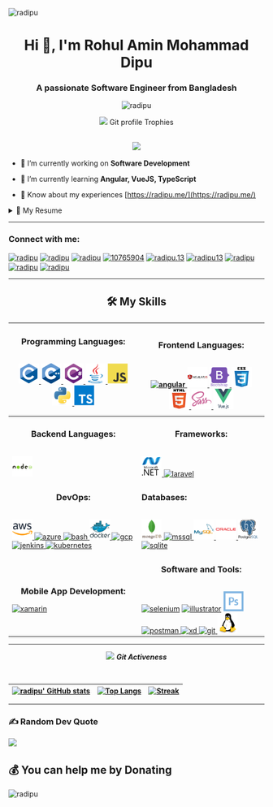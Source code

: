 <p align="left"> <img src="https://radipu.me/images/Do%20Something%20Great.jpeg" alt="radipu" /> </p>

<h1 align="center">Hi 👋, I'm Rohul Amin Mohammad Dipu</h1>
<h3 align="center">A passionate Software Engineer from Bangladesh</h3>

<p align="center"> <img src="https://komarev.com/ghpvc/?username=radipu&label=Profile%20views&color=0e75b6&style=flat" alt="radipu" /> </p>

<div align="center">
<p align="center"><img src="https://media.giphy.com/media/QaMcXSekUWx7aogAUr/giphy.gif" width="30" />&nbsp;Git profile Trophies</p><br>
<img src="https://github-profile-trophy.vercel.app/?username=radipu&theme=juicyfresh&no-bg=true" />
</div>


<!--<p align="left"> <a href="https://facebook.com/radipu13" target="_blank"><img src="https://img.shields.io/twitter/follow/radipu?logo=twitter&style=for-the-badge" alt="radipu" /></a> </p>-->

- 🔭 I’m currently working on **Software Development**

- 🌱 I’m currently learning **Angular, VueJS, TypeScript**

- 📄 Know about my experiences [https://radipu.me/](https://radipu.me/)

<details>
  <summary>📃 My Resume</summary>


## Experience

<img align="right" src="https://img.shields.io/badge/Xamarin%20Forms-3498DB?logo=xamarin&logoColor=white" />
<img align="right" src="https://img.shields.io/badge/SQL%20Server-CC2927?logo=microsoft-sql-server&logoColor=white" />
<img align="right" src="https://img.shields.io/badge/javascript-%23323330.svg?style=badge&logo=javascript&logoColor=%23F7DF1E" />
<img align="right" src="https://img.shields.io/badge/css3-%231572B6.svg?style=badge&logo=css3&logoColor=white" />
<img align="right" src="https://img.shields.io/badge/html5-%23E34F26.svg?style=badge&logo=html5&logoColor=white" />
<img align="right" src="https://img.shields.io/badge/Github-181717?logo=github&logoColor=white" />
<img align="right" src="https://img.shields.io/badge/.NET%20Core-5C2D91?style=badge&logo=.net&logoColor=white" />
<img align="right" src="https://img.shields.io/badge/.NET-5C2D91?&logo=.net&logoColor=white" />

- 👨‍💻 **Software Developer**\
📆 Aug 02, 2022 - present\
📍 **Gulf State Software** - Dhaka, Bangladesh

<img align="right" src="https://img.shields.io/badge/Xamarin%20Forms-3498DB?logo=xamarin&logoColor=white" />
<img align="right" src="https://img.shields.io/badge/SQL%20Server-CC2927?logo=microsoft-sql-server&logoColor=white" />
<img align="right" src="https://img.shields.io/badge/AWS-%23FF9900.svg?style=badge&logo=amazon-aws&logoColor=white" />
<img align="right" src="https://img.shields.io/badge/javascript-%23323330.svg?style=badge&logo=javascript&logoColor=%23F7DF1E" />
<img align="right" src="https://img.shields.io/badge/css3-%231572B6.svg?style=badge&logo=css3&logoColor=white" />
<img align="right" src="https://img.shields.io/badge/html5-%23E34F26.svg?style=badge&logo=html5&logoColor=white" />
<img align="right" src="https://img.shields.io/badge/MySQL-green?&logo=mysql" />
<img align="right" src="https://img.shields.io/badge/laravel-%23FF2D20.svg?style=badge&logo=laravel&logoColor=white" />
<img align="right" src="https://img.shields.io/badge/Github-181717?logo=github&logoColor=white" />
<img align="right" src="https://img.shields.io/badge/.NET%20Core-5C2D91?style=badge&logo=.net&logoColor=white" />
<img align="right" src="https://img.shields.io/badge/.NET-5C2D91?&logo=.net&logoColor=white" />

- 👨‍💻 **Software Engineer**\
📆 Jan 25, 2022 - Jul 14, 2022\
📍 **CureTech** - Dhaka, Bangladesh
  
<img align="right" src="https://img.shields.io/badge/Slack-4A154B?logo=slack&logoColor=white" />
<img align="right" src="https://img.shields.io/badge/MySQL-green?&logo=mysql" />
<img align="right" src="https://img.shields.io/badge/Github-181717?logo=github&logoColor=white" />
<img align="right" src="https://img.shields.io/badge/.NET-5C2D91?&logo=.net&logoColor=white" />
<img align="right" src="https://img.shields.io/badge/C Sharp-239120?logo=c-sharp&logoColor=white" />
<img align="right" src="https://img.shields.io/badge/DevExpress-FF5722?style=badge&logo=devexpress&logoColor=black" />

- 👨‍💻 **Software Engineer**\
📆 Aug 1, 2021 - Jan 24, 2022\
📍 **Ginilab Limited** - Sunderland, UK

<img align="right" src="https://img.shields.io/badge/SQL%20Server-CC2927?logo=microsoft-sql-server&logoColor=white" />
<img align="right" src="https://img.shields.io/badge/javascript-%23323330.svg?style=badge&logo=javascript&logoColor=%23F7DF1E" />
<img align="right" src="https://img.shields.io/badge/Github-181717?logo=github&logoColor=white" />
<img align="right" src="https://img.shields.io/badge/.NET%20Core-5C2D91?style=badge&logo=.net&logoColor=white" />
<img align="right" src="https://img.shields.io/badge/C Sharp-239120?logo=c-sharp&logoColor=white" />
<img align="right" src="https://img.shields.io/badge/css3-1572B6?logo=css3&logoColor=white" />
<img align="right" src="https://img.shields.io/badge/bootstrap-563D7C?logo=bootstrap&logoColor=white" />

- 👨‍💻 **Software Engineer**\
📆 Feb 4, 2021 - Jun 25, 2021\
📍 **OurEdu** - Dhaka, Bangladesh

- 👨‍💻 **Head of IT**\
📆 Jan 9, 2015 - Jan 31, 2021\
📍 **Bangladesh Stodu Forum** - Dhaka, Bangladesh

 ## Projects At A Glance
  
|S/N| Project Name | Technologies  | Company  |
| :---: | :---     |  :---      |  :---      |
|1| Warehouse Management ([Live](https://a.n-1.info)) | ![Angular](https://img.shields.io/badge/angular-%23DD0031.svg?&logo=angular&logoColor=white) ![.net](https://img.shields.io/badge/.NET-5C2D91?&logo=.net&logoColor=white) ![Azure](https://img.shields.io/badge/azure-%230072C6.svg?logo=microsoftazure&logoColor=white) ![javascript](https://img.shields.io/badge/javascript-%23323330.svg?style=badge&logo=javascript&logoColor=%23F7DF1E) ![JWT](https://img.shields.io/badge/JWT-black?logo=JSON%20web%20tokens) ![sqlserver](https://img.shields.io/badge/SQL%20Server-CC2927?logo=microsoft-sql-server&logoColor=white") | Gulf State Software |
|2| Bachao ([Live](https://bachao.com.bd)) ([App](https://play.google.com/store/apps/details?id=com.Bachao.Life.Foundation)) | ![Angular](https://img.shields.io/badge/angular-%23DD0031.svg?&logo=angular&logoColor=white) ![.net](https://img.shields.io/badge/.NET-5C2D91?&logo=.net&logoColor=white) ![github](https://img.shields.io/badge/Github-181717?logo=github&logoColor=white) ![javascript](https://img.shields.io/badge/javascript-%23323330.svg?style=badge&logo=javascript&logoColor=%23F7DF1E) ![sqlserver](https://img.shields.io/badge/SQL%20Server-CC2927?logo=microsoft-sql-server&logoColor=white") ![NodeJS](https://img.shields.io/badge/node.js-6DA55F?logo=node.js&logoColor=white) | CureTech |
|3| Taja Bajar ([Live](https://tajabajar.com)) ([App](https://play.google.com/store/apps/details?id=com.tajabajar.app)) | ![laravel](https://img.shields.io/badge/laravel-%23FF2D20.svg?style=badge&logo=laravel&logoColor=white) ![mysql](https://img.shields.io/badge/MySQL-green?&logo=mysql) ![aws](https://img.shields.io/badge/AWS-%23FF9900.svg?style=badge&logo=amazon-aws&logoColor=white) ![github](https://img.shields.io/badge/Github-181717?logo=github&logoColor=white) | CureTech |
|4| EZCar ([Live](https://ezcar.sale)) | ![laravel](https://img.shields.io/badge/laravel-%23FF2D20.svg?style=badge&logo=laravel&logoColor=white) ![bootstrap](https://img.shields.io/badge/bootstrap-563D7C?logo=bootstrap&logoColor=white) ![mysql](https://img.shields.io/badge/MySQL-green?&logo=mysql) ![github](https://img.shields.io/badge/Github-181717?logo=github&logoColor=white) | CureTech |
|5| FN ([Live](https://farianur.com))  | ![laravel](https://img.shields.io/badge/laravel-%23FF2D20.svg?style=badge&logo=laravel&logoColor=white) ![bootstrap](https://img.shields.io/badge/bootstrap-563D7C?logo=bootstrap&logoColor=white) ![mysql](https://img.shields.io/badge/MySQL-green?&logo=mysql) ![html](https://img.shields.io/badge/html5-%23E34F26.svg?style=badge&logo=html5&logoColor=white) ![css](https://img.shields.io/badge/css3-%231572B6.svg?style=badge&logo=css3&logoColor=white) ![javascript](https://img.shields.io/badge/javascript-%23323330.svg?style=badge&logo=javascript&logoColor=%23F7DF1E) ![github](https://img.shields.io/badge/Github-181717?logo=github&logoColor=white) | CureTech |
|6| Restaurant Management System  | ![devexpress](https://img.shields.io/badge/DevExpress-FF5722?style=badge&logo=devexpress&logoColor=black) ![csharp](https://img.shields.io/badge/CSharp-239120?logo=c-sharp&logoColor=white) ![.net](https://img.shields.io/badge/.NET-5C2D91?&logo=.net&logoColor=white) ![github](https://img.shields.io/badge/Github-181717?logo=github&logoColor=white) ![mysql](https://img.shields.io/badge/MySQL-green?&logo=mysql) ![slack](https://img.shields.io/badge/Slack-4A154B?logo=slack&logoColor=white) | Ginilab |
|7| Account Management System | ![bootstrap](https://img.shields.io/badge/bootstrap-563D7C?logo=bootstrap&logoColor=white) ![css](https://img.shields.io/badge/css3-1572B6?logo=css3&logoColor=white) ![csharp](https://img.shields.io/badge/CSharp-239120?logo=c-sharp&logoColor=white") ![.netcore](https://img.shields.io/badge/.NET%20Core-5C2D91?style=badge&logo=.net&logoColor=white) ![github](https://img.shields.io/badge/Github-181717?logo=github&logoColor=white) ![javascript](https://img.shields.io/badge/javascript-%23323330.svg?style=badge&logo=javascript&logoColor=%23F7DF1E) ![sqlserver](https://img.shields.io/badge/SQL%20Server-CC2927?logo=microsoft-sql-server&logoColor=white") | OurEdu |
|8| Library Management System | ![bootstrap](https://img.shields.io/badge/bootstrap-563D7C?logo=bootstrap&logoColor=white) ![css](https://img.shields.io/badge/css3-1572B6?logo=css3&logoColor=white) ![csharp](https://img.shields.io/badge/CSharp-239120?logo=c-sharp&logoColor=white") ![.netcore](https://img.shields.io/badge/.NET%20Core-5C2D91?style=badge&logo=.net&logoColor=white) ![github](https://img.shields.io/badge/Github-181717?logo=github&logoColor=white) ![javascript](https://img.shields.io/badge/javascript-%23323330.svg?style=badge&logo=javascript&logoColor=%23F7DF1E) ![sqlserver](https://img.shields.io/badge/SQL%20Server-CC2927?logo=microsoft-sql-server&logoColor=white") | Personal |
|9| Personal Portfolio Website ([Live](https://radipu.me)) | ![html](https://img.shields.io/badge/html5-%23E34F26.svg?style=badge&logo=html5&logoColor=white) ![css](https://img.shields.io/badge/css3-1572B6?logo=css3&logoColor=white) ![javascript](https://img.shields.io/badge/javascript-%23323330.svg?style=badge&logo=javascript&logoColor=%23F7DF1E) ![github](https://img.shields.io/badge/Github-181717?logo=github&logoColor=white) | Personal |
|10| Personal Graphics Design Website ([Live](https://graphics.radipu.me)) | ![html](https://img.shields.io/badge/html5-%23E34F26.svg?style=badge&logo=html5&logoColor=white) ![css](https://img.shields.io/badge/css3-1572B6?logo=css3&logoColor=white) ![javascript](https://img.shields.io/badge/javascript-%23323330.svg?style=badge&logo=javascript&logoColor=%23F7DF1E) ![github](https://img.shields.io/badge/Github-181717?logo=github&logoColor=white) | Personal |
  
 ## Education

- 📖 **Bachelor of Science in Computer Science and Engineering**
  
<!--## Skills

<img align="right" src="https://img.shields.io/badge/(My)SQL-4479A1?logo=mysql&logoColor=white" />
<img align="right" src="https://img.shields.io/badge/BASH-4EAA25?logo=gnu-bash&logoColor=white" />
<img align="right" src="https://img.shields.io/badge/PHP-777BB4?logo=php&logoColor=white" />
<img align="right" src="https://img.shields.io/badge/Go-00ADD8?logo=go&logoColor=white" />
<img align="right" src="https://img.shields.io/badge/Python-3776AB?logo=python&logoColor=white" />
<img align="right" src="https://img.shields.io/badge/C Sharp-239120?logo=c-sharp&logoColor=white" />
<img align="right" src="https://img.shields.io/badge/C++-00599C?logo=c%2B%2B&logoColor=white" />
<img align="right" src="https://img.shields.io/badge/C-A8B9CC?logo=c&logoColor=white" />

**Programming**

<img align="right" src="https://img.shields.io/badge/Arch-1793D1?logo=arch-linux&logoColor=white" />
<img align="right" src="https://img.shields.io/badge/Fedora-294172?logo=fedora&logoColor=white" />
<img align="right" src="https://img.shields.io/badge/Debian-A81D33?logo=debian&logoColor=white" />
<img align="right" src="https://img.shields.io/badge/Ubuntu-E95420?logo=ubuntu&logoColor=white" />
<img align="right" src="https://img.shields.io/badge/Windows-0078D6?logo=windows&logoColor=white" />

**Operating Systems**

<img align="right" src="https://img.shields.io/badge/English-B2-blue?logo=data:image/svg%2bxml;base64,PHN2ZyB4bWxucz0iaHR0cDovL3d3dy53My5vcmcvMjAwMC9zdmciIGlkPSJmbGFnLWljb24tY3NzLWdiLWVuZyIgdmlld0JveD0iMCAwIDY0MCA0ODAiPgogIDxwYXRoIGZpbGw9IiNmZmYiIGQ9Ik0wIDBoNjQwdjQ4MEgweiIvPgogIDxwYXRoIGZpbGw9IiNjZTExMjQiIGQ9Ik0yODEuNiAwaDc2Ljh2NDgwaC03Ni44eiIvPgogIDxwYXRoIGZpbGw9IiNjZTExMjQiIGQ9Ik0wIDIwMS42aDY0MHY3Ni44SDB6Ii8+Cjwvc3ZnPgo=" />
<img align="right" src="https://img.shields.io/badge/Italian-mother tongue-green?logo=data:image/svg%2bxml;base64,PHN2ZyB4bWxucz0iaHR0cDovL3d3dy53My5vcmcvMjAwMC9zdmciIGlkPSJmbGFnLWljb24tY3NzLWl0IiB2aWV3Qm94PSIwIDAgNjQwIDQ4MCI+DQogIDxnIGZpbGwtcnVsZT0iZXZlbm9kZCIgc3Ryb2tlLXdpZHRoPSIxcHQiPg0KICAgIDxwYXRoIGZpbGw9IiNmZmYiIGQ9Ik0wIDBoNjQwdjQ4MEgweiIvPg0KICAgIDxwYXRoIGZpbGw9IiMwMDkyNDYiIGQ9Ik0wIDBoMjEzLjN2NDgwSDB6Ii8+DQogICAgPHBhdGggZmlsbD0iI2NlMmIzNyIgZD0iTTQyNi43IDBINjQwdjQ4MEg0MjYuN3oiLz4NCiAgPC9nPg0KPC9zdmc+" />

-->

</details>

---
<h3 align="left">Connect with me:</h3>
<p align="left">
<a href="https://dev.to/radipu" target="blank"><img align="center" src="https://cdn.jsdelivr.net/npm/simple-icons@3.0.1/icons/dev-dot-to.svg" alt="radipu" height="30" width="40" /></a>
<a href="https://twitter.com/radipu" target="blank"><img align="center" src="https://raw.githubusercontent.com/rahuldkjain/github-profile-readme-generator/master/src/images/icons/Social/twitter.svg" alt="radipu" height="30" width="40" /></a>
<a href="https://linkedin.com/in/radipu" target="blank"><img align="center" src="https://raw.githubusercontent.com/rahuldkjain/github-profile-readme-generator/master/src/images/icons/Social/linked-in-alt.svg" alt="radipu" height="30" width="40" /></a>
<a href="https://stackoverflow.com/users/10765904" target="blank"><img align="center" src="https://raw.githubusercontent.com/rahuldkjain/github-profile-readme-generator/master/src/images/icons/Social/stack-overflow.svg" alt="10765904" height="30" width="40" /></a>
<a href="https://fb.com/radipu.13" target="blank"><img align="center" src="https://raw.githubusercontent.com/rahuldkjain/github-profile-readme-generator/master/src/images/icons/Social/facebook.svg" alt="radipu.13" height="30" width="40" /></a>
<a href="https://instagram.com/radipu13" target="blank"><img align="center" src="https://raw.githubusercontent.com/rahuldkjain/github-profile-readme-generator/master/src/images/icons/Social/instagram.svg" alt="radipu13" height="30" width="40" /></a>
<a href="https://www.behance.net/radipu" target="blank"><img align="center" src="https://raw.githubusercontent.com/rahuldkjain/github-profile-readme-generator/master/src/images/icons/Social/behance.svg" alt="radipu" height="30" width="40" /></a>
<a href="https://www.hackerrank.com/radipu" target="blank"><img align="center" src="https://raw.githubusercontent.com/rahuldkjain/github-profile-readme-generator/master/src/images/icons/Social/hackerrank.svg" alt="radipu" height="30" width="40" /></a>
<a href="https://www.leetcode.com/radipu" target="blank"><img align="center" src="https://raw.githubusercontent.com/rahuldkjain/github-profile-readme-generator/master/src/images/icons/Social/leet-code.svg" alt="radipu" height="30" width="40" /></a>
</p>

---
## <p align="center"> 🛠️ My Skills </p>
|<h3 align="ceter">Programming Languages:</h3><br><a href="https://www.cprogramming.com/" target="_blank"> <img src="https://raw.githubusercontent.com/devicons/devicon/master/icons/c/c-original.svg" alt="c" width="40" height="40"/> <a href="https://www.w3schools.com/cpp/" target="_blank"> <img src="https://raw.githubusercontent.com/devicons/devicon/master/icons/cplusplus/cplusplus-original.svg" alt="cplusplus" width="40" height="40"/> <a href="https://www.w3schools.com/cs/" target="_blank"> <img src="https://raw.githubusercontent.com/devicons/devicon/master/icons/csharp/csharp-original.svg" alt="csharp" width="40" height="40"/> <a href="https://www.java.com" target="_blank"> <img src="https://raw.githubusercontent.com/devicons/devicon/master/icons/java/java-original.svg" alt="java" width="40" height="40"/> </a> <a href="https://developer.mozilla.org/en-US/docs/Web/JavaScript" target="_blank"> <img src="https://raw.githubusercontent.com/devicons/devicon/master/icons/javascript/javascript-original.svg" alt="javascript" width="40" height="40"/> <a href="https://www.python.org" target="_blank"> <img src="https://raw.githubusercontent.com/devicons/devicon/master/icons/python/python-original.svg" alt="python" width="40" height="40"/> </a> <a href="https://www.typescriptlang.org/" target="_blank"> <img src="https://raw.githubusercontent.com/devicons/devicon/master/icons/typescript/typescript-original.svg" alt="typescript" width="40" height="40"/> </a></p> |<h3 align="center">Frontend Languages:</h3> <br> <a href="https://angular.io" target="_blank"> <img src="https://angular.io/assets/images/logos/angular/angular.svg" alt="angular" width="40" height="40"/> </a> <a href="https://angular.io" target="_blank"> <img src="https://raw.githubusercontent.com/devicons/devicon/master/icons/angularjs/angularjs-original-wordmark.svg" alt="angularjs" width="40" height="40"/> </a> <a href="https://getbootstrap.com" target="_blank"> <img src="https://raw.githubusercontent.com/devicons/devicon/master/icons/bootstrap/bootstrap-plain-wordmark.svg" alt="bootstrap" width="40" height="40"/> </a> <a href="https://www.w3schools.com/css/" target="_blank"> <img src="https://raw.githubusercontent.com/devicons/devicon/master/icons/css3/css3-original-wordmark.svg" alt="css3" width="40" height="40"/> </a> <a href="https://www.w3.org/html/" target="_blank"> <img src="https://raw.githubusercontent.com/devicons/devicon/master/icons/html5/html5-original-wordmark.svg" alt="html5" width="40" height="40"/> </a> <a href="https://sass-lang.com" target="_blank"> <img src="https://raw.githubusercontent.com/devicons/devicon/master/icons/sass/sass-original.svg" alt="sass" width="40" height="40"/> </a> <a href="https://vuejs.org/" target="_blank"> <img src="https://raw.githubusercontent.com/devicons/devicon/master/icons/vuejs/vuejs-original-wordmark.svg" alt="vuejs" width="40" height="40"/> </a> |
|--- | --- |
|<h3 align="center">Backend Languages:</h3> <br> <a href="https://nodejs.org" target="_blank"> <img src="https://raw.githubusercontent.com/devicons/devicon/master/icons/nodejs/nodejs-original-wordmark.svg" alt="nodejs" width="40" height="40"/> </a> |<h3 align="center">Frameworks:</h3><br> <a href="https://dotnet.microsoft.com/" target="_blank"> <img src="https://raw.githubusercontent.com/devicons/devicon/master/icons/dot-net/dot-net-original-wordmark.svg" alt="dotnet" width="40" height="40"/> </a><a href="https://laravel.com/" target="_blank"> <img src="https://laravel.com/img/logomark.min.svg" alt="laravel" width="40" height="40"/> </a>  |
|<h3 align="center">DevOps:</h3> <br> <a href="https://aws.amazon.com" target="_blank"> <img src="https://raw.githubusercontent.com/devicons/devicon/master/icons/amazonwebservices/amazonwebservices-original-wordmark.svg" alt="aws" width="40" height="40"/> </a> <a href="https://azure.microsoft.com/en-in/" target="_blank"> <img src="https://www.vectorlogo.zone/logos/microsoft_azure/microsoft_azure-icon.svg" alt="azure" width="40" height="40"/> </a> <a href="https://www.gnu.org/software/bash/" target="_blank"> <img src="https://www.vectorlogo.zone/logos/gnu_bash/gnu_bash-icon.svg" alt="bash" width="40" height="40"/> </a> <a href="https://www.docker.com/" target="_blank"> <img src="https://raw.githubusercontent.com/devicons/devicon/master/icons/docker/docker-original-wordmark.svg" alt="docker" width="40" height="40"/> </a> <a href="https://cloud.google.com" target="_blank"> <img src="https://www.vectorlogo.zone/logos/google_cloud/google_cloud-icon.svg" alt="gcp" width="40" height="40"/> </a> <a href="https://www.jenkins.io" target="_blank"> <img src="https://www.vectorlogo.zone/logos/jenkins/jenkins-icon.svg" alt="jenkins" width="40" height="40"/> </a> <a href="https://kubernetes.io" target="_blank"> <img src="https://www.vectorlogo.zone/logos/kubernetes/kubernetes-icon.svg" alt="kubernetes" width="40" height="40"/> </a> |<h3 align="left">Databases:</h3><br> <a href="https://www.mongodb.com/" target="_blank"> <img src="https://raw.githubusercontent.com/devicons/devicon/master/icons/mongodb/mongodb-original-wordmark.svg" alt="mongodb" width="40" height="40"/> </a> <a href="https://www.microsoft.com/en-us/sql-server" target="_blank"> <img src="https://www.svgrepo.com/show/303229/microsoft-sql-server-logo.svg" alt="mssql" width="40" height="40"/> </a> <a href="https://www.mysql.com/" target="_blank"> <img src="https://raw.githubusercontent.com/devicons/devicon/master/icons/mysql/mysql-original-wordmark.svg" alt="mysql" width="40" height="40"/> </a> <a href="https://www.oracle.com/" target="_blank"> <img src="https://raw.githubusercontent.com/devicons/devicon/master/icons/oracle/oracle-original.svg" alt="oracle" width="40" height="40"/> </a> <a href="https://www.postgresql.org" target="_blank"> <img src="https://raw.githubusercontent.com/devicons/devicon/master/icons/postgresql/postgresql-original-wordmark.svg" alt="postgresql" width="40" height="40"/> </a> <a href="https://www.sqlite.org/" target="_blank"> <img src="https://www.vectorlogo.zone/logos/sqlite/sqlite-icon.svg" alt="sqlite" width="40" height="40"/> </a> |
|<h3 align="center">Mobile App Development:</h3> <be> <a href="https://dotnet.microsoft.com/apps/xamarin" target="_blank"> <img src="https://raw.githubusercontent.com/detain/svg-logos/780f25886640cef088af994181646db2f6b1a3f8/svg/xamarin.svg" alt="xamarin" width="40" height="40"/> </a> |<h3 align="center">Software and Tools:</h3><br> <a href="https://www.selenium.dev" target="_blank"> <img src="https://raw.githubusercontent.com/detain/svg-logos/780f25886640cef088af994181646db2f6b1a3f8/svg/selenium-logo.svg" alt="selenium" width="40" height="40"/></a> <a href="https://www.adobe.com/in/products/illustrator.html" target="_blank"> <img src="https://www.vectorlogo.zone/logos/adobe_illustrator/adobe_illustrator-icon.svg" alt="illustrator" width="40" height="40"/></a>   <a href="https://www.photoshop.com/en" target="_blank"> <img src="https://raw.githubusercontent.com/devicons/devicon/master/icons/photoshop/photoshop-line.svg" alt="photoshop" width="40" height="40"/> </a> <a href="https://postman.com" target="_blank"> <img src="https://www.vectorlogo.zone/logos/getpostman/getpostman-icon.svg" alt="postman" width="40" height="40"/> </a> <a href="https://www.adobe.com/products/xd.html" target="_blank"> <img src="https://cdn.worldvectorlogo.com/logos/adobe-xd.svg" alt="xd" width="40" height="40"/> </a> <a href="https://git-scm.com/" target="_blank"> <img src="https://www.vectorlogo.zone/logos/git-scm/git-scm-icon.svg" alt="git" width="40" height="40"/> </a> <a href="https://www.linux.org/" target="_blank"> <img src="https://raw.githubusercontent.com/devicons/devicon/master/icons/linux/linux-original.svg" alt="linux" width="40" height="40"/> </a>  |
<!--<h3 align="left">Programming Languages:</h3>
<p align="left"> <a href="https://www.cprogramming.com/" target="_blank"> <img src="https://raw.githubusercontent.com/devicons/devicon/master/icons/c/c-original.svg" alt="c" width="40" height="40"/>
  <a href="https://www.w3schools.com/cpp/" target="_blank"> <img src="https://raw.githubusercontent.com/devicons/devicon/master/icons/cplusplus/cplusplus-original.svg" alt="cplusplus" width="40" height="40"/>
    <a href="https://www.w3schools.com/cs/" target="_blank"> <img src="https://raw.githubusercontent.com/devicons/devicon/master/icons/csharp/csharp-original.svg" alt="csharp" width="40" height="40"/>
      <a href="https://www.java.com" target="_blank"> <img src="https://raw.githubusercontent.com/devicons/devicon/master/icons/java/java-original.svg" alt="java" width="40" height="40"/> </a>
      <a href="https://developer.mozilla.org/en-US/docs/Web/JavaScript" target="_blank"> <img src="https://raw.githubusercontent.com/devicons/devicon/master/icons/javascript/javascript-original.svg" alt="javascript" width="40" height="40"/>
      <a href="https://www.python.org" target="_blank"> <img src="https://raw.githubusercontent.com/devicons/devicon/master/icons/python/python-original.svg" alt="python" width="40" height="40"/> </a>
      <a href="https://www.typescriptlang.org/" target="_blank"> <img src="https://raw.githubusercontent.com/devicons/devicon/master/icons/typescript/typescript-original.svg" alt="typescript" width="40" height="40"/> </a></p>

<h3 align="left">Frontend Languages:</h3>
<p align="left"> <a href="https://angular.io" target="_blank"> <img src="https://angular.io/assets/images/logos/angular/angular.svg" alt="angular" width="40" height="40"/> </a>
      <a href="https://angular.io" target="_blank"> <img src="https://raw.githubusercontent.com/devicons/devicon/master/icons/angularjs/angularjs-original-wordmark.svg" alt="angularjs" width="40" height="40"/> </a>
  <a href="https://getbootstrap.com" target="_blank"> <img src="https://raw.githubusercontent.com/devicons/devicon/master/icons/bootstrap/bootstrap-plain-wordmark.svg" alt="bootstrap" width="40" height="40"/> </a>
  <a href="https://www.w3schools.com/css/" target="_blank"> <img src="https://raw.githubusercontent.com/devicons/devicon/master/icons/css3/css3-original-wordmark.svg" alt="css3" width="40" height="40"/> </a>
  <a href="https://www.w3.org/html/" target="_blank"> <img src="https://raw.githubusercontent.com/devicons/devicon/master/icons/html5/html5-original-wordmark.svg" alt="html5" width="40" height="40"/> </a>
  <a href="https://sass-lang.com" target="_blank"> <img src="https://raw.githubusercontent.com/devicons/devicon/master/icons/sass/sass-original.svg" alt="sass" width="40" height="40"/> </a>
  <a href="https://vuejs.org/" target="_blank"> <img src="https://raw.githubusercontent.com/devicons/devicon/master/icons/vuejs/vuejs-original-wordmark.svg" alt="vuejs" width="40" height="40"/> </a></p>

<h3 align="left">Backend Languages:</h3>
<p align="left"> <a href="https://nodejs.org" target="_blank"> <img src="https://raw.githubusercontent.com/devicons/devicon/master/icons/nodejs/nodejs-original-wordmark.svg" alt="nodejs" width="40" height="40"/> </a></p>

<h3 align="left">Frameworks:</h3>
<p align="left"> <a href="https://dotnet.microsoft.com/" target="_blank"> <img src="https://raw.githubusercontent.com/devicons/devicon/master/icons/dot-net/dot-net-original-wordmark.svg" alt="dotnet" width="40" height="40"/> </a>
  <a href="https://laravel.com/" target="_blank"> <img src="https://laravel.com/img/logomark.min.svg" alt="laravel" width="40" height="40"/> </a></p>

<h3 align="left">DevOps:</h3>
<p align="left"> <a href="https://aws.amazon.com" target="_blank"> <img src="https://raw.githubusercontent.com/devicons/devicon/master/icons/amazonwebservices/amazonwebservices-original-wordmark.svg" alt="aws" width="40" height="40"/> </a>
  <a href="https://azure.microsoft.com/en-in/" target="_blank"> <img src="https://www.vectorlogo.zone/logos/microsoft_azure/microsoft_azure-icon.svg" alt="azure" width="40" height="40"/> </a>
  <a href="https://www.gnu.org/software/bash/" target="_blank"> <img src="https://www.vectorlogo.zone/logos/gnu_bash/gnu_bash-icon.svg" alt="bash" width="40" height="40"/> </a>
  <a href="https://www.docker.com/" target="_blank"> <img src="https://raw.githubusercontent.com/devicons/devicon/master/icons/docker/docker-original-wordmark.svg" alt="docker" width="40" height="40"/> </a>
  <a href="https://cloud.google.com" target="_blank"> <img src="https://www.vectorlogo.zone/logos/google_cloud/google_cloud-icon.svg" alt="gcp" width="40" height="40"/> </a>
  <a href="https://www.jenkins.io" target="_blank"> <img src="https://www.vectorlogo.zone/logos/jenkins/jenkins-icon.svg" alt="jenkins" width="40" height="40"/> </a>
  <a href="https://kubernetes.io" target="_blank"> <img src="https://www.vectorlogo.zone/logos/kubernetes/kubernetes-icon.svg" alt="kubernetes" width="40" height="40"/> </a> </a></p>

<h3 align="left">Databases:</h3>
<p align="left"> <a href="https://www.mongodb.com/" target="_blank"> <img src="https://raw.githubusercontent.com/devicons/devicon/master/icons/mongodb/mongodb-original-wordmark.svg" alt="mongodb" width="40" height="40"/> </a>
  <a href="https://www.microsoft.com/en-us/sql-server" target="_blank"> <img src="https://www.svgrepo.com/show/303229/microsoft-sql-server-logo.svg" alt="mssql" width="40" height="40"/> </a>
  <a href="https://www.mysql.com/" target="_blank"> <img src="https://raw.githubusercontent.com/devicons/devicon/master/icons/mysql/mysql-original-wordmark.svg" alt="mysql" width="40" height="40"/> </a>
  <a href="https://www.oracle.com/" target="_blank"> <img src="https://raw.githubusercontent.com/devicons/devicon/master/icons/oracle/oracle-original.svg" alt="oracle" width="40" height="40"/> </a>
  <a href="https://www.postgresql.org" target="_blank"> <img src="https://raw.githubusercontent.com/devicons/devicon/master/icons/postgresql/postgresql-original-wordmark.svg" alt="postgresql" width="40" height="40"/> </a> </a>
    <a href="https://www.sqlite.org/" target="_blank"> <img src="https://www.vectorlogo.zone/logos/sqlite/sqlite-icon.svg" alt="sqlite" width="40" height="40"/> </a></p>

<h3 align="left">Mobile App Development:</h3>
<p align="left"> <a href="https://dotnet.microsoft.com/apps/xamarin" target="_blank"> <img src="https://raw.githubusercontent.com/detain/svg-logos/780f25886640cef088af994181646db2f6b1a3f8/svg/xamarin.svg" alt="xamarin" width="40" height="40"/> </a></p>

<h3 align="left">Software and Tools:</h3>
<p align="left"> <a href="https://www.selenium.dev" target="_blank"> <img src="https://raw.githubusercontent.com/detain/svg-logos/780f25886640cef088af994181646db2f6b1a3f8/svg/selenium-logo.svg" alt="selenium" width="40" height="40"/>
  <a href="https://www.adobe.com/in/products/illustrator.html" target="_blank"> <img src="https://www.vectorlogo.zone/logos/adobe_illustrator/adobe_illustrator-icon.svg" alt="illustrator" width="40" height="40"/> </a> </a> 
  <a href="https://www.photoshop.com/en" target="_blank"> <img src="https://raw.githubusercontent.com/devicons/devicon/master/icons/photoshop/photoshop-line.svg" alt="photoshop" width="40" height="40"/> </a>
  <a href="https://postman.com" target="_blank"> <img src="https://www.vectorlogo.zone/logos/getpostman/getpostman-icon.svg" alt="postman" width="40" height="40"/> </a>
  <a href="https://www.adobe.com/products/xd.html" target="_blank"> <img src="https://cdn.worldvectorlogo.com/logos/adobe-xd.svg" alt="xd" width="40" height="40"/> </a>
  <a href="https://git-scm.com/" target="_blank"> <img src="https://www.vectorlogo.zone/logos/git-scm/git-scm-icon.svg" alt="git" width="40" height="40"/> </a>
  <a href="https://www.linux.org/" target="_blank"> <img src="https://raw.githubusercontent.com/devicons/devicon/master/icons/linux/linux-original.svg" alt="linux" width="40" height="40"/> </a> </p>-->

---

<!--<p align="center"><img src="https://media.giphy.com/media/W5eoZHPpUx9sapR0eu/giphy.gif" width="30px" alt="Git"/>&nbsp;<i><b>Git Activeness</b></i></p>-->
<p align="center"><img src="https://media.giphy.com/media/W5eoZHPpUx9sapR0eu/giphy.gif" width="30" />&nbsp;<i><b>Git Activeness</b></i></p><br>
<!--<p><img align="center" src="https://github-readme-stats.vercel.app/api/top-langs?username=radipu&show_icons=true&locale=en&bg_color=0d1117&text_color=ffffff&layout=compact"
    alt="radipu" bg_color=#808080/></p>

<br>

<p>&nbsp;<img align="center" src="https://github-readme-stats.vercel.app/api?username=radipu&show_icons=true&locale=en&theme=chartreuse-dark" alt="ovi" width="410" /></p>

<br>

<p><img align="center" src="https://github-readme-streak-stats.herokuapp.com/?user=radipu&theme=dark&background=0d1117&date_format=M%20j%5B%2C%20Y%5D" alt="radipu" /></p>-->

[![radipu' GitHub stats](https://github-readme-stats.vercel.app/api/top-langs?username=radipu&show_icons=true&locale=en&bg_color=0d1117&text_color=ffffff&layout=compact)](https://github.com/radipu) | [![Top Langs](https://github-readme-stats.vercel.app/api?username=radipu&show_icons=true&locale=en&theme=chartreuse-dark&include_all_commits=true&count_private=true)](https://github.com/radipu) | [![Streak](https://github-readme-streak-stats.herokuapp.com/?user=radipu&theme=dark&background=0d1117&date_format=M%20j%5B%2C%20Y%5D)](https://github.com/radipu)
| ----------- | ------------ | ------------ |

---
### ✍️ Random Dev Quote
![](https://quotes-github-readme.vercel.app/api?type=horizontal&theme=radical)

## 💰 You can help me by Donating
  <a targer="_blank" href="https://www.buymeacoffee.com/radipu"> <img align="left" src="https://cdn.buymeacoffee.com/buttons/v2/default-yellow.png" height="50" width="210" alt="radipu" /></a>
